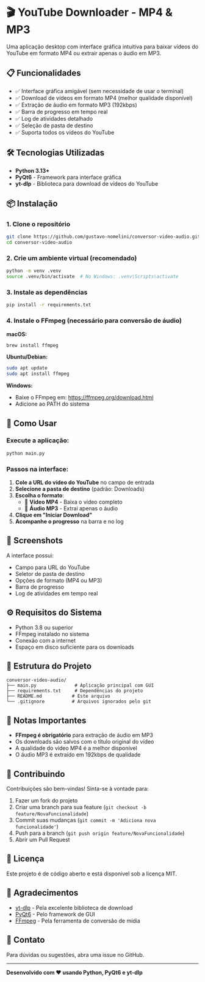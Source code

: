 # 🎬 YouTube Downloader - MP4 & MP3

Uma aplicação desktop com interface gráfica intuitiva para baixar vídeos do YouTube em formato MP4 ou extrair apenas o áudio em MP3.

## 📋 Funcionalidades

- ✅ Interface gráfica amigável (sem necessidade de usar o terminal)
- ✅ Download de vídeos em formato MP4 (melhor qualidade disponível)
- ✅ Extração de áudio em formato MP3 (192kbps)
- ✅ Barra de progresso em tempo real
- ✅ Log de atividades detalhado
- ✅ Seleção de pasta de destino
- ✅ Suporta todos os vídeos do YouTube

## 🛠️ Tecnologias Utilizadas

- **Python 3.13+**
- **PyQt6** - Framework para interface gráfica
- **yt-dlp** - Biblioteca para download de vídeos do YouTube

## 📦 Instalação

### 1. Clone o repositório

```bash
git clone https://github.com/gustavo-nomelini/conversor-video-audio.git
cd conversor-video-audio
```

### 2. Crie um ambiente virtual (recomendado)

```bash
python -m venv .venv
source .venv/bin/activate  # No Windows: .venv\Scripts\activate
```

### 3. Instale as dependências

```bash
pip install -r requirements.txt
```

### 4. Instale o FFmpeg (necessário para conversão de áudio)

**macOS:**

```bash
brew install ffmpeg
```

**Ubuntu/Debian:**

```bash
sudo apt update
sudo apt install ffmpeg
```

**Windows:**

- Baixe o FFmpeg em: https://ffmpeg.org/download.html
- Adicione ao PATH do sistema

## 🚀 Como Usar

### Execute a aplicação:

```bash
python main.py
```

### Passos na interface:

1. **Cole a URL do vídeo do YouTube** no campo de entrada
2. **Selecione a pasta de destino** (padrão: Downloads)
3. **Escolha o formato**:
   - 🎥 **Vídeo MP4** - Baixa o vídeo completo
   - 🎵 **Áudio MP3** - Extrai apenas o áudio
4. **Clique em "Iniciar Download"**
5. **Acompanhe o progresso** na barra e no log

## 📸 Screenshots

A interface possui:

- Campo para URL do YouTube
- Seletor de pasta de destino
- Opções de formato (MP4 ou MP3)
- Barra de progresso
- Log de atividades em tempo real

## ⚙️ Requisitos do Sistema

- Python 3.8 ou superior
- FFmpeg instalado no sistema
- Conexão com a internet
- Espaço em disco suficiente para os downloads

## 🔧 Estrutura do Projeto

```
conversor-video-audio/
├── main.py              # Aplicação principal com GUI
├── requirements.txt     # Dependências do projeto
├── README.md           # Este arquivo
└── .gitignore          # Arquivos ignorados pelo git
```

## 📝 Notas Importantes

- **FFmpeg é obrigatório** para extração de áudio em MP3
- Os downloads são salvos com o título original do vídeo
- A qualidade do vídeo MP4 é a melhor disponível
- O áudio MP3 é extraído em 192kbps de qualidade

## 🤝 Contribuindo

Contribuições são bem-vindas! Sinta-se à vontade para:

1. Fazer um fork do projeto
2. Criar uma branch para sua feature (`git checkout -b feature/NovaFuncionalidade`)
3. Commit suas mudanças (`git commit -m 'Adiciona nova funcionalidade'`)
4. Push para a branch (`git push origin feature/NovaFuncionalidade`)
5. Abrir um Pull Request

## 📄 Licença

Este projeto é de código aberto e está disponível sob a licença MIT.

## 🙏 Agradecimentos

- [yt-dlp](https://github.com/yt-dlp/yt-dlp) - Pela excelente biblioteca de download
- [PyQt6](https://www.riverbankcomputing.com/software/pyqt/) - Pelo framework de GUI
- [FFmpeg](https://ffmpeg.org/) - Pela ferramenta de conversão de mídia

## 📧 Contato

Para dúvidas ou sugestões, abra uma issue no GitHub.

---

**Desenvolvido com ❤️ usando Python, PyQt6 e yt-dlp**
